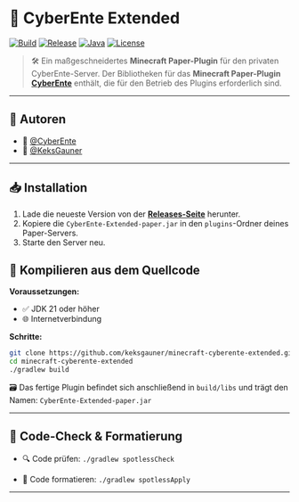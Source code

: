 # 🦆 CyberEnte Extended

[![Build](https://img.shields.io/github/actions/workflow/status/keksgauner/minecraft-cyberente-extended/build.yml?branch=master&label=Build&style=for-the-badge)](https://github.com/keksgauner/minecraft-cyberente-extended/actions)
[![Release](https://img.shields.io/github/v/release/keksgauner/minecraft-cyberente-extended?label=Release&style=for-the-badge)](https://github.com/keksgauner/minecraft-cyberente/releases)
[![Java](https://img.shields.io/badge/Java-21+-orange?style=for-the-badge&logo=openjdk)](https://jdk.java.net/21/)
[![License](https://img.shields.io/github/license/keksgauner/minecraft-cyberente-extended?style=for-the-badge)](https://github.com/keksgauner/minecraft-cyberente-extended/blob/main/LICENSE)

> 🛠️ Ein maßgeschneidertes **Minecraft Paper-Plugin** für den privaten CyberEnte-Server. Der Bibliotheken für das **Minecraft Paper-Plugin [CyberEnte](https://github.com/keksgauner/minecraft-cyberente)** enthält, die für den Betrieb des Plugins erforderlich sind.

---

## 👥 Autoren

- 🐤 [@CyberEnte](https://www.github.com/cyberente)
- 🍪 [@KeksGauner](https://www.github.com/keksgauner)

---

## 📥 Installation

1. Lade die neueste Version von der [**Releases-Seite**](https://github.com/keksgauner/minecraft-cyberente-extended/releases) herunter.
2. Kopiere die `CyberEnte-Extended-paper.jar` in den `plugins`-Ordner deines Paper-Servers.
4. Starte den Server neu.

## 🧪 Kompilieren aus dem Quellcode

**Voraussetzungen:**

- ✅ JDK 21 oder höher
- 🌐 Internetverbindung

**Schritte:**

```bash
git clone https://github.com/keksgauner/minecraft-cyberente-extended.git
cd minecraft-cyberente-extended
./gradlew build
```

🗃️ Das fertige Plugin befindet sich anschließend in `build/libs` und trägt den Namen:
`CyberEnte-Extended-paper.jar`

---

## 🧹 Code-Check & Formatierung

- 🔍 Code prüfen:
  `./gradlew spotlessCheck`

- 🎨 Code formatieren:
  `./gradlew spotlessApply`

---
